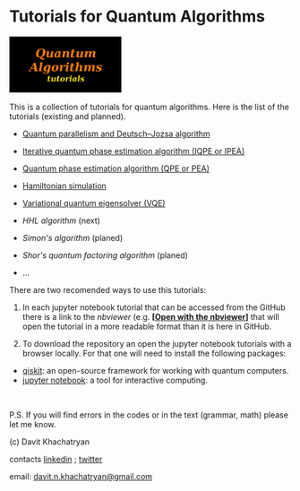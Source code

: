 <h1 align="left">
	Tutorials for Quantum Algorithms
</h1>

<p align="left">
<img src="images/quantum_algorithms_tutorials.png" alt="drawing" width="200">
</p>

This is a collection of tutorials for quantum algorithms. 
Here is the list of the tutorials (existing and planned).

* [Quantum parallelism and Deutsch–Jozsa algorithm](https://github.com/DavitKhach/quantum-algorithms-tutorials/blob/master/quantum_parallelism_Deutsch_Jozsa.ipynb)

* [Iterative quantum phase estimation algorithm (IQPE or IPEA)](https://github.com/DavitKhach/quantum-algorithms-tutorials/blob/master/iterative_quantum_phase_estimation.ipynb)

* [Quantum phase estimation algorithm (QPE or PEA)](https://github.com/DavitKhach/quantum-algorithms-tutorials/blob/master/quantum_phase_estimation.ipynb)

* [Hamiltonian simulation](https://github.com/DavitKhach/quantum-algorithms-tutorials/blob/master/Hamiltonian_simulation.ipynb)

* [Variational quantum eigensolver (VQE)](https://github.com/DavitKhach/quantum-algorithms-tutorials/blob/master/variational_quantum_eigensolver.ipynb)

* *HHL algorithm* (next)
* *Simon's algorithm* (planed)
* *Shor's quantum factoring algorithm* (planed)
* ...

There are two recomended ways to use this tutorials:

1) In each jupyter notebook tutorial that can be accessed
from the GitHub there is a link to the *nbviewer* 
(e.g. **[[Open with the nbviewer](https://nbviewer.jupyter.org/github/DavitKhach/quantum-algorithms-tutorials/blob/master/variational_quantum_eigensolver.ipynb)]** 
that will open the tutorial in a more readable format than 
it is here in GitHub.
 
2) To download the repository an open the jupyter notebook 
tutorials with a browser locally. For that one will need to
install the following packages:

* [qiskit](https://qiskit.org/documentation/):  an open-source framework for working with quantum computers.
* [jupyter notebook](https://jupyter.org/install): a tool for interactive computing.

&nbsp;

P.S. If you will find errors in the codes or in the text (grammar, math) please let me know.

(c) Davit Khachatryan

contacts [linkedin](https://www.linkedin.com/in/davit-khachatryan-b07383174/) ;
[twitter](https://twitter.com/davit_khach)  

email: davit.n.khachatryan@gmail.com



